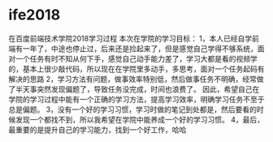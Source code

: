 # ife2018
在百度前端技术学院2018学习过程
本次在学院的学习目标：
1，本人已经自学前端有一年了，中途也停止过，后来还是捡起来了，但是感觉自己学得不够系统，面对一个任务有时不知从何下手，感觉自己动手能力差了，学习大都是看的视频学的，基本上很少敲代码，所以现在在学院里多动手，多思考，面对一个任务起码有解决的思路
2，学习方法有问题，做事效率特别低，然后做事任务不明确，经常做了半天事突然发现偏题了，导致任务没完成，时间也浪费了。
因此，希望自己在学院的学习过程中能有一个正确的学习方法，提高学习效率，明确学习任务不至于总是偏题。
3，没有一个好的学习习惯，学习时做的笔记到处都是，然后要看的时候发现一个都找不到，所以我希望在学院中能养成一个好的学习习惯。
4，最后，最重要的是提升自己的学习能力，找到一个好工作，哈哈
